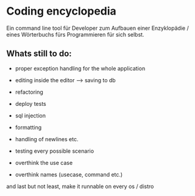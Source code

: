 # Coding encyclopedia
  
Ein command line tool für Developer zum Aufbauen einer Enzyklopädie / eines Wörterbuchs fürs Programmieren für sich selbst.

## Whats still to do:  
- proper exception handling for the whole application  
- editing inside the editor --> saving to db  
- refactoring
- deploy tests  
- sql injection
- formatting
- handling of newlines etc. 
 
- testing every possible scenario  
- overthink the use case  
- overthink names (usecase, command etc.) 

and last but not least, make it runnable on every os / distro 